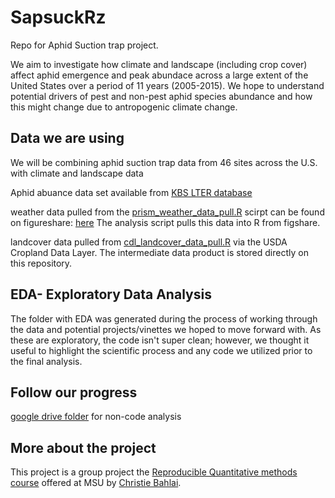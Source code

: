 # SapsuckRz
Repo for Aphid Suction trap project.

We aim to investigate how climate and landscape (including crop cover) affect aphid emergence and peak abundace across a large extent of the United States over a period of 11 years (2005-2015). We hope to understand potential drivers of pest and non-pest aphid species abundance and how this might change due to antropogenic climate change.

## Data we are using

We will be combining aphid suction trap data from 46 sites across the U.S. with climate and landscape data

Aphid abuance data set available from [KBS LTER database](http://lter.kbs.msu.edu/datatables/122)

weather data pulled from the [prism_weather_data_pull.R](https://github.com/ReproducibleQM/sapsuckRz/blob/master/prism_weather_data_pull.R) scirpt can be found on figureshare: [here](https://figshare.com/articles/weather_data_csv/5012747)
The analysis script pulls this data into R from figshare.

landcover data pulled from [cdl_landcover_data_pull.R](https://github.com/ReproducibleQM/sapsuckRz/blob/master/cdl_landcover_data_pull.R) via the USDA Cropland Data Layer. The intermediate data product is stored directly on this repository.

## EDA- Exploratory Data Analysis
The folder with EDA was generated during the process of working through the data and potential projects/vinettes we hoped to move forward with. As these are exploratory, the code isn't super clean; however, we thought it useful to highlight the scientific process and any code we utilized prior to the final analysis.

## Follow our progress
[google drive folder](https://drive.google.com/drive/folders/0B7EmIF4p0bakV01yanpHSHFYYzA?usp=sharing) for non-code analysis

## More about the project
This project is a group project the [Reproducible Quantitative methods course](https://cbahlai.github.io/rqm-template/) offered at MSU by [Christie Bahlai](https://sites.google.com/site/cbahlai/).
